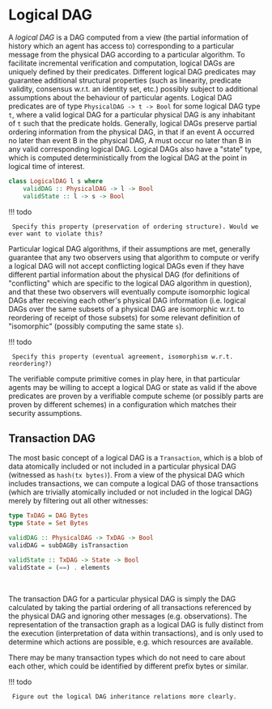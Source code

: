 # Logical DAG

A _logical DAG_ is a DAG computed from a view (the partial information of history which an agent has access to) corresponding to a particular message from the physical DAG according to a particular algorithm. To facilitate incremental verification and computation, logical DAGs are uniquely defined by their predicates. Different logical DAG predicates may guarantee additional structural properties (such as linearity, predicate validity, consensus w.r.t. an identity set, etc.) possibly subject to additional assumptions about the behaviour of particular agents. Logical DAG predicates are of type `PhysicalDAG -> t -> Bool` for some logical DAG type `t`, where a valid logical DAG for a particular physical DAG is any inhabitant of `t` such that the predicate holds. Generally, logical DAGs preserve partial ordering information from the physical DAG, in that if an event A occurred no later than event B in the physical DAG, A must occur no later than B in any valid corresponding logical DAG. Logical DAGs also have a "state" type, which is computed deterministically from the logical DAG at the point in logical time of interest.

```haskell
class LogicalDAG l s where
    validDAG :: PhysicalDAG -> l -> Bool
    validState :: l -> s -> Bool
```

!!! todo

     Specify this property (preservation of ordering structure). Would we ever want to violate this?
    
Particular logical DAG algorithms, if their assumptions are met, generally guarantee that any two observers using that algorithm to compute or verify a logical DAG will not accept conflicting logical DAGs even if they have different partial information about the physical DAG (for definitions of "conflicting" which are specific to the logical DAG algorithm in question), and that these two observers will eventually compute isomorphic logical DAGs after receiving each other's physical DAG information (i.e. logical DAGs over the same subsets of a physical DAG are isomorphic w.r.t. to reordering of receipt of those subsets) for some relevant definition of "isomorphic" (possibly computing the same state `s`).

!!! todo

     Specify this property (eventual agreement, isomorphism w.r.t. reordering?)
    
The verifiable compute primitive comes in play here, in that particular agents may be willing to accept a logical DAG or state as valid if the above predicates are proven by a verifiable compute scheme (or possibly parts are proven by different schemes) in a configuration which matches their security assumptions.

## Transaction DAG

The most basic concept of a logical DAG is a `Transaction`, which is a blob of data atomically included or not included in a particular physical DAG (witnessed as `hash(tx bytes)`). From a view of the physical DAG which includes transactions, we can compute a logical DAG of those transactions (which are trivially atomically included or not included in the logical DAG) merely by filtering out all other witnesses:

```haskell
type TxDAG = DAG Bytes
type State = Set Bytes

validDAG :: PhysicalDAG -> TxDAG -> Bool
validDAG = subDAGBy isTransaction

validState :: TxDAG -> State -> Bool
validState = (==) . elements
```

&nbsp;

The transaction DAG for a particular physical DAG is simply the DAG calculated by taking the partial ordering of all transactions referenced by the physical DAG and ignoring other messages (e.g. observations). The representation of the transaction graph as a logical DAG is fully distinct from the execution (interpretation of data within transactions), and is only used to determine which actions are possible, e.g. which resources are available.

There may be many transaction types which do not need to care about each other, which could be identified by different prefix bytes or similar.

!!! todo

     Figure out the logical DAG inheritance relations more clearly.
    
